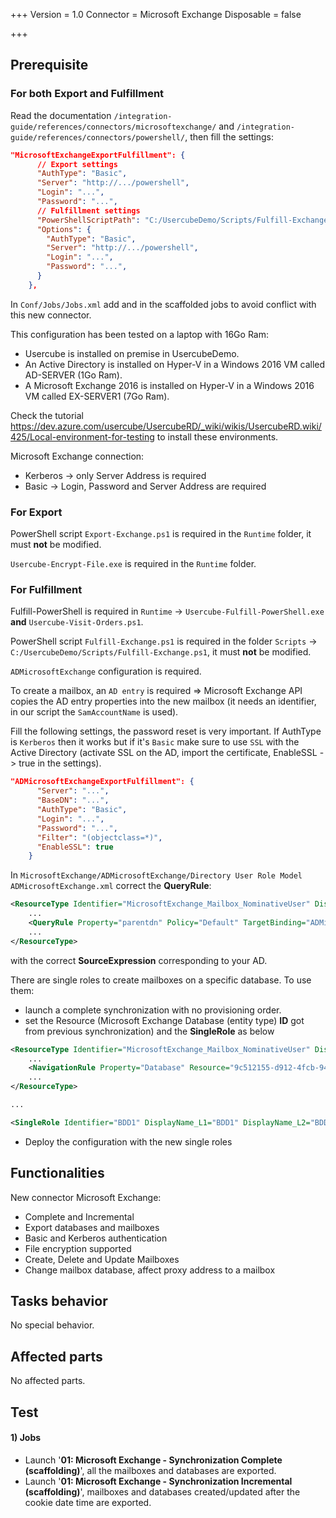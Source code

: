 ﻿+++
Version = 1.0
Connector = Microsoft Exchange
Disposable = false

+++

## Prerequisite

### For both Export and Fulfillment

Read the documentation `/integration-guide/references/connectors/microsoftexchange/` and `/integration-guide/references/connectors/powershell/`, then fill the settings:

```json
"MicrosoftExchangeExportFulfillment": {
      // Export settings
      "AuthType": "Basic",
      "Server": "http://.../powershell",
      "Login": "...",
      "Password": "...",
      // Fulfillment settings
      "PowerShellScriptPath": "C:/UsercubeDemo/Scripts/Fulfill-Exchange.ps1",
      "Options": {
        "AuthType": "Basic",
        "Server": "http://.../powershell",
        "Login": "...",
        "Password": "...",
      }
    },
```

In `Conf/Jobs/Jobs.xml` add <NotUsed ConnectorIdentifier="MicrosoftExchange"/> and <NotUsed ConnectorIdentifier="ADMicrosoftExchange"/> in the scaffolded jobs to avoid conflict with this new connector.

This configuration has been tested on a laptop with 16Go Ram:
- Usercube is installed on premise in UsercubeDemo.
- An Active Directory is installed on Hyper-V in a Windows 2016 VM called AD-SERVER (1Go Ram).
- A Microsoft Exchange 2016 is installed on Hyper-V in a Windows 2016 VM called EX-SERVER1 (7Go Ram).

Check the tutorial https://dev.azure.com/usercube/UsercubeRD/_wiki/wikis/UsercubeRD.wiki/425/Local-environment-for-testing to install these environments.

Microsoft Exchange connection:
- Kerberos -> only Server Address is required
- Basic -> Login, Password and Server Address are required

### For Export

PowerShell script `Export-Exchange.ps1` is required in the `Runtime` folder, it must **not** be modified.

`Usercube-Encrypt-File.exe` is required in the `Runtime` folder.

### For Fulfillment

Fulfill-PowerShell is required in `Runtime` -> `Usercube-Fulfill-PowerShell.exe` **and** `Usercube-Visit-Orders.ps1`.

PowerShell script `Fulfill-Exchange.ps1` is required in the folder `Scripts` -> `C:/UsercubeDemo/Scripts/Fulfill-Exchange.ps1`, it must **not** be modified.

`ADMicrosoftExchange` configuration is required.

To create a mailbox, an `AD entry` is required => Microsoft Exchange API copies the AD entry properties into the new mailbox (it needs an identifier, in our script the `SamAccountName` is used).

Fill the following settings, the password reset is very important. If AuthType is `Kerberos` then it works but if it's `Basic` make sure to use `SSL` with the Active Directory (activate SSL on the AD, import the certificate, EnableSSL -> true in the settings).

```json
"ADMicrosoftExchangeExportFulfillment": {
      "Server": "...",
      "BaseDN": "...",
      "AuthType": "Basic",
      "Login": "...",
      "Password": "...",
      "Filter": "(objectclass=*)",
      "EnableSSL": true
    }
```

In `MicrosoftExchange/ADMicrosoftExchange/Directory User Role Model ADMicrosoftExchange.xml` correct the **QueryRule**:
```xml
<ResourceType Identifier="MicrosoftExchange_Mailbox_NominativeUser" DisplayName_L1="Microsoft Exchange Mailbox (nominative)" DisplayName_L2="Boite Microsoft Exchange (nominative)" Policy="Default" TargetEntityType="MicrosoftExchange_Mailbox" Category="MicrosoftExchange" SourceEntityType="Directory_User" ApprovalWorkflowType="One" MaximumUpdatePercent="100" MaximumInsertPercent="100">
    ...
    <QueryRule Property="parentdn" Policy="Default" TargetBinding="ADMicrosoftExchange_Entry:dn" SourceExpression="C#:person: return &quot;CN=Users,DC=pixelabs,DC=lan&quot;;" TargetMatchedConfidenceLevel="100" />
    ...
</ResourceType>
```
with the correct **SourceExpression** corresponding to your AD.

There are single roles to create mailboxes on a specific database. To use them:
- launch a complete synchronization with no provisioning order.
- set the Resource (Microsoft Exchange Database (entity type) **ID** got from previous synchronization) and the **SingleRole** as below
```xml
<ResourceType Identifier="MicrosoftExchange_Mailbox_NominativeUser" DisplayName_L1="Microsoft Exchange Mailbox (nominative)" DisplayName_L2="Boite Microsoft Exchange (nominative)" Policy="Default" TargetEntityType="MicrosoftExchange_Mailbox" Category="MicrosoftExchange" SourceEntityType="Directory_User" ApprovalWorkflowType="One" MaximumUpdatePercent="100" MaximumInsertPercent="100">
    ...
    <NavigationRule Property="Database" Resource="9c512155-d912-4fcb-9448-0755fbaf1b96" SingleRole="BDD1" />
    ...
</ResourceType>

...

<SingleRole Identifier="BDD1" DisplayName_L1="BDD1" DisplayName_L2="BDD1" Category="MicrosoftExchange" ApprovalWorkflowType="One" EntityType="Directory_User" Policy="Default" />
```
- Deploy the configuration with the new single roles

## Functionalities

New connector Microsoft Exchange:
- Complete and Incremental
- Export databases and mailboxes
- Basic and Kerberos authentication
- File encryption supported
- Create, Delete and Update Mailboxes
- Change mailbox database, affect proxy address to a mailbox

## Tasks behavior

No special behavior.

## Affected parts

No affected parts.

## Test

####  1) Jobs

 - Launch '**01: Microsoft Exchange - Synchronization Complete (scaffolding)**', all the mailboxes and databases are exported.
 - Launch '**01: Microsoft Exchange - Synchronization Incremental (scaffolding)**', mailboxes and databases created/updated after the cookie date time are exported.
